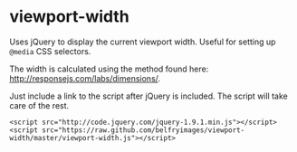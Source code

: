 viewport-width
==============

Uses jQuery to display the current viewport width. Useful for setting up `@media` CSS selectors.

The width is calculated using the method found here: <http://responsejs.com/labs/dimensions/>.

Just include a link to the script after jQuery is included. The script will take care of the rest.

	<script src="http://code.jquery.com/jquery-1.9.1.min.js"></script>
	<script src="https://raw.github.com/belfryimages/viewport-width/master/viewport-width.js"></script>

